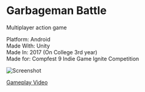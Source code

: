 # Garbageman Battle
Multiplayer action game

Platform: Android  
Made With: Unity  
Made In: 2017 (On College 3rd year)  
Made for: Compfest 9 Indie Game Ignite Competition

![Screenshot](https://user-images.githubusercontent.com/22839043/146370093-fc1c6d73-f590-4582-83e7-ea36d20c5057.png)

[Gameplay Video](https://youtu.be/4WGSMYPUcPk)
